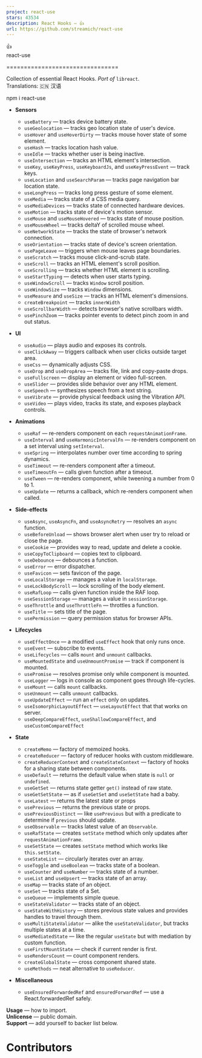 ```yaml
---
project: react-use
stars: 43534
description: React Hooks — 👍
url: https://github.com/streamich/react-use
---
```


  
  
👍  
react-use  
  
  
  

================================

  
  
  
Collection of essential React Hooks. _Port of_ `libreact`.  
Translations: 🇨🇳 汉语  
  
  
  

npm i react-use

  
  
  
  
  

-   **Sensors**
    -   `useBattery` — tracks device battery state.
    -   `useGeolocation` — tracks geo location state of user's device.
    -   `useHover` and `useHoverDirty` — tracks mouse hover state of some element.
    -   `useHash` — tracks location hash value.
    -   `useIdle` — tracks whether user is being inactive.
    -   `useIntersection` — tracks an HTML element's intersection.
    -   `useKey`, `useKeyPress`, `useKeyboardJs`, and `useKeyPressEvent` — track keys.
    -   `useLocation` and `useSearchParam` — tracks page navigation bar location state.
    -   `useLongPress` — tracks long press gesture of some element.
    -   `useMedia` — tracks state of a CSS media query.
    -   `useMediaDevices` — tracks state of connected hardware devices.
    -   `useMotion` — tracks state of device's motion sensor.
    -   `useMouse` and `useMouseHovered` — tracks state of mouse position.
    -   `useMouseWheel` — tracks deltaY of scrolled mouse wheel.
    -   `useNetworkState` — tracks the state of browser's network connection.
    -   `useOrientation` — tracks state of device's screen orientation.
    -   `usePageLeave` — triggers when mouse leaves page boundaries.
    -   `useScratch` — tracks mouse click-and-scrub state.
    -   `useScroll` — tracks an HTML element's scroll position.
    -   `useScrolling` — tracks whether HTML element is scrolling.
    -   `useStartTyping` — detects when user starts typing.
    -   `useWindowScroll` — tracks `Window` scroll position.
    -   `useWindowSize` — tracks `Window` dimensions.
    -   `useMeasure` and `useSize` — tracks an HTML element's dimensions.
    -   `createBreakpoint` — tracks `innerWidth`
    -   `useScrollbarWidth` — detects browser's native scrollbars width.
    -   `usePinchZoom` — tracks pointer events to detect pinch zoom in and out status.  
          
        
-   **UI**
    -   `useAudio` — plays audio and exposes its controls.
    -   `useClickAway` — triggers callback when user clicks outside target area.
    -   `useCss` — dynamically adjusts CSS.
    -   `useDrop` and `useDropArea` — tracks file, link and copy-paste drops.
    -   `useFullscreen` — display an element or video full-screen.
    -   `useSlider` — provides slide behavior over any HTML element.
    -   `useSpeech` — synthesizes speech from a text string.
    -   `useVibrate` — provide physical feedback using the Vibration API.
    -   `useVideo` — plays video, tracks its state, and exposes playback controls.  
          
        
-   **Animations**
    -   `useRaf` — re-renders component on each `requestAnimationFrame`.
    -   `useInterval` and `useHarmonicIntervalFn` — re-renders component on a set interval using `setInterval`.
    -   `useSpring` — interpolates number over time according to spring dynamics.
    -   `useTimeout` — re-renders component after a timeout.
    -   `useTimeoutFn` — calls given function after a timeout.
    -   `useTween` — re-renders component, while tweening a number from 0 to 1.
    -   `useUpdate` — returns a callback, which re-renders component when called.  
          
        
-   **Side-effects**
    -   `useAsync`, `useAsyncFn`, and `useAsyncRetry` — resolves an `async` function.
    -   `useBeforeUnload` — shows browser alert when user try to reload or close the page.
    -   `useCookie` — provides way to read, update and delete a cookie.
    -   `useCopyToClipboard` — copies text to clipboard.
    -   `useDebounce` — debounces a function.
    -   `useError` — error dispatcher.
    -   `useFavicon` — sets favicon of the page.
    -   `useLocalStorage` — manages a value in `localStorage`.
    -   `useLockBodyScroll` — lock scrolling of the body element.
    -   `useRafLoop` — calls given function inside the RAF loop.
    -   `useSessionStorage` — manages a value in `sessionStorage`.
    -   `useThrottle` and `useThrottleFn` — throttles a function.
    -   `useTitle` — sets title of the page.
    -   `usePermission` — query permission status for browser APIs.  
          
        
-   **Lifecycles**
    -   `useEffectOnce` — a modified `useEffect` hook that only runs once.
    -   `useEvent` — subscribe to events.
    -   `useLifecycles` — calls `mount` and `unmount` callbacks.
    -   `useMountedState` and `useUnmountPromise` — track if component is mounted.
    -   `usePromise` — resolves promise only while component is mounted.
    -   `useLogger` — logs in console as component goes through life-cycles.
    -   `useMount` — calls `mount` callbacks.
    -   `useUnmount` — calls `unmount` callbacks.
    -   `useUpdateEffect` — run an `effect` only on updates.
    -   `useIsomorphicLayoutEffect` — `useLayoutEffect` that that works on server.
    -   `useDeepCompareEffect`, `useShallowCompareEffect`, and `useCustomCompareEffect`  
          
        
-   **State**
    -   `createMemo` — factory of memoized hooks.
    -   `createReducer` — factory of reducer hooks with custom middleware.
    -   `createReducerContext` and `createStateContext` — factory of hooks for a sharing state between components.
    -   `useDefault` — returns the default value when state is `null` or `undefined`.
    -   `useGetSet` — returns state getter `get()` instead of raw state.
    -   `useGetSetState` — as if `useGetSet` and `useSetState` had a baby.
    -   `useLatest` — returns the latest state or props
    -   `usePrevious` — returns the previous state or props.
    -   `usePreviousDistinct` — like `usePrevious` but with a predicate to determine if `previous` should update.
    -   `useObservable` — tracks latest value of an `Observable`.
    -   `useRafState` — creates `setState` method which only updates after `requestAnimationFrame`.
    -   `useSetState` — creates `setState` method which works like `this.setState`.
    -   `useStateList` — circularly iterates over an array.
    -   `useToggle` and `useBoolean` — tracks state of a boolean.
    -   `useCounter` and `useNumber` — tracks state of a number.
    -   `useList` and `useUpsert` — tracks state of an array.
    -   `useMap` — tracks state of an object.
    -   `useSet` — tracks state of a Set.
    -   `useQueue` — implements simple queue.
    -   `useStateValidator` — tracks state of an object.
    -   `useStateWithHistory` — stores previous state values and provides handles to travel through them.
    -   `useMultiStateValidator` — alike the `useStateValidator`, but tracks multiple states at a time.
    -   `useMediatedState` — like the regular `useState` but with mediation by custom function.
    -   `useFirstMountState` — check if current render is first.
    -   `useRendersCount` — count component renders.
    -   `createGlobalState` — cross component shared state.
    -   `useMethods` — neat alternative to `useReducer`.  
          
        
-   **Miscellaneous**
    -   `useEnsuredForwardedRef` and `ensuredForwardRef` — use a React.forwardedRef safely.

  
  
  
  
  
  
  

**Usage** — how to import.  
**Unlicense** — public domain.  
**Support** — add yourself to backer list below.

  
  
  
  
  

Contributors
============
